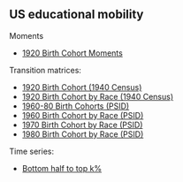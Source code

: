 ## US educational mobility

Moments
- [1920 Birth Cohort Moments](./1920_moms)

Transition matrices:
- [1920 Birth Cohort (1940 Census)](./1920_tms)
- [1920 Birth Cohort by Race (1940 Census)](./1920_tms_race)
- [1960-80 Birth Cohorts (PSID)](./psid_tms)
- [1960 Birth Cohort by Race (PSID)](./1960psid_tms_race)
- [1970 Birth Cohort by Race (PSID)](./1970psid_tms_race)
- [1980 Birth Cohort by Race (PSID)](./1980psid_tms_race)

Time series:
- [Bottom half to top k%](./ts_mus)